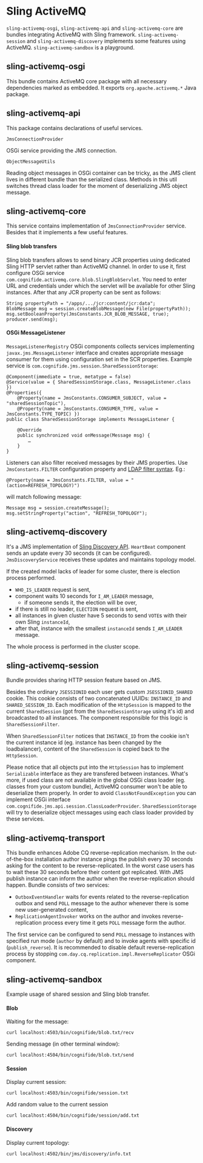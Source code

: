 # Sling ActiveMQ

`sling-activemq-osgi`, `sling-activemq-api` and `sling-activemq-core` are bundles integrating ActiveMQ with Sling framework. `sling-activemq-session` and `sling-activemq-discovery` implements some features using ActiveMQ. `sling-activemq-sandbox` is a playground.

## sling-activemq-osgi

This bundle contains ActiveMQ core package with all necessary dependencies marked as embedded. It exports `org.apache.activemq.*` Java package.

## sling-activemq-api

This package contains declarations of useful services.

`JmsConnectionProvider`

OSGi service providing the JMS connection.

`ObjectMessageUtils`

Reading object messages in OSGi container can be tricky, as the JMS client lives in different bundle than the serialized class. Methods in this util switches thread class loader for the moment of deserializing JMS object message.

## sling-activemq-core

This service contains implementation of `JmsConnectionProvider` service. Besides that it implements a few useful features.

#### Sling blob transfers

Sling blob transfers allows to send binary JCR properties using dedicated Sling HTTP servlet rather than ActiveMQ channel. In order to use it, first configure OSGi service `com.cognifide.activemq.core.blob.SlingBlobServlet`. You need to enter URL and credentials under which the servlet will be available for other Sling instances. After that any JCR property can be sent as follows:

	String propertyPath = "/apps/.../jcr:content/jcr:data";
	BlobMessage msg = session.createBlobMessage(new File(propertyPath));
	msg.setBooleanProperty(JmsConstants.JCR_BLOB_MESSAGE, true);
	producer.send(msg);

#### OSGi MessageListener

`MessageListenerRegistry` OSGi components collects services implementing `javax.jms.MessageListener` interface and creates appropriate message consumer for them using configuration set in the SCR properties. Example service is `com.cognifide.jms.session.SharedSessionStorage`:

	@Component(immediate = true, metatype = false)
	@Service(value = { SharedSessionStorage.class, MessageListener.class })
	@Properties({
		@Property(name = JmsConstants.CONSUMER_SUBJECT, value = "sharedSessionTopic"),
		@Property(name = JmsConstants.CONSUMER_TYPE, value = JmsConstants.TYPE_TOPIC) })
	public class SharedSessionStorage implements MessageListener {
	
		@Override
		public synchronized void onMessage(Message msg) {
			…
		}
	}

Listeners can also filter received messages by their JMS properties. Use `JmsConstants.FILTER` configuration property and [LDAP filter syntax](http://www.osgi.org/javadoc/r4v43/core/org/osgi/framework/Filter.html). Eg.:

    @Property(name = JmsConstants.FILTER, value = "(action=REFRESH_TOPOLOGY)")

will match following message:

    Message msg = session.createMessage();
    msg.setStringProperty("action", "REFRESH_TOPOLOGY");

## sling-activemq-discovery

It's a JMS implementation of [Sling Discovery API](http://sling.apache.org/documentation/bundles/discovery-api-and-impl.html). `HeartBeat` component sends an update every 30 seconds (it can be configured). `JmsDiscoveryService` receives these updates and maintains topology model.

If the created model lacks of leader for some cluster, there is election process performed.

* `WHO_IS_LEADER` request is sent,
* component waits 10 seconds for `I_AM_LEADER` message,
  * if someone sends it, the election will be over,
* if there is still no leader, `ELECTION` request is sent,
* all instances in given cluster have 5 seconds to send `VOTE`s with their own Sling `instanceId`,
* after that, instance with the smallest `instanceId` sends `I_AM_LEADER` message.

The whole process is performed in the cluster scope.

## sling-activemq-session

Bundle provides sharing HTTP session feature based on JMS.

Besides the ordinary `JSESSIONID` each user gets custom `JSESSIONID_SHARED` cookie. This cookie consists of two concatenated UUIDs: `INSTANCE_ID` and `SHARED_SESSION_ID`. Each modification of the `HttpSession` is mapped to the current `SharedSession` (got from the `SharedSessionStorage` using it's id) and broadcasted to all instances. The component responsible for this logic is `SharedSessionFilter`.

When `SharedSessionFilter` notices that `INSTANCE_ID` from the cookie isn't the current instance id (eg. instance has been changed by the loadbalancer), content of the `SharedSession` is copied back to the `HttpSession`.

Please notice that all objects put into the `HttpSession` has to implement `Serializable` interface as they are transfered between instances. What's more, if used class are not available in the global OSGi class loader (eg. classes from your custom bundle), ActiveMQ consumer won't be able to deserialize them properly. In order to avoid `ClassNotFoundException` you can implement OSGi interface `com.cognifide.jms.api.session.ClassLoaderProvider`. `SharedSessionStorage` will try to deserialize object messages using each class loader provided by these services. 

## sling-activemq-transport

This bundle enhances Adobe CQ reverse-replication mechanism. In the out-of-the-box installation author instance pings the publish every 30 seconds asking for the content to be reverse-replicated. In the worst case users has to wait these 30 seconds before their content got replicated. With JMS publish instance can inform the author when the reverse-replication should happen. Bundle consists of two services:

* `OutboxEventHandler` waits for events related to the reverse-replication outbox and send `POLL` message to the author whenever there is some new user-generated content,
* `ReplicationAgentInvoker` works on the author and invokes reverse-replication process every time it gets `POLL` message form the author.

The first service can be configured to send `POLL` message to instances with specified run mode (`author` by default) and to invoke agents with specific id (`publish_reverse`). It is recommended to disable default reverse-replication process by stopping `com.day.cq.replication.impl.ReverseReplicator` OSGi component.

## sling-activemq-sandbox

Example usage of shared session and Sling blob transfer.

#### Blob

Waiting for the message:

	curl localhost:4503/bin/cognifide/blob.txt/recv

Sending message (in other terminal window):

	curl localhost:4504/bin/cognifide/blob.txt/send
    
#### Session

Display current session:

	curl localhost:4503/bin/cognifide/session.txt
	
Add random value to the current session

	curl localhost:4504/bin/cognifide/session/add.txt
	
#### Discovery

Display current topology:

	curl localhost:4502/bin/jms/discovery/info.txt
